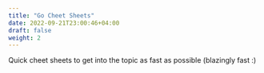 ```yaml
---
title: "Go Cheet Sheets"
date: 2022-09-21T23:00:46+04:00
draft: false
weight: 2
---
```


Quick cheet sheets to get into the topic as fast as possible (blazingly fast :)